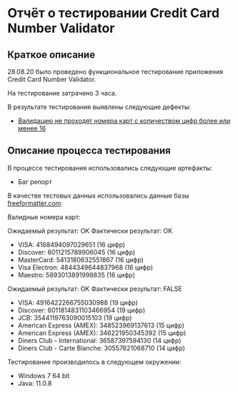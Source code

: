 # Отчёт о тестировании Credit Card Number Validator

## Краткое описание

28.08.20 было проведено функциональное тестирование приложения Credit Card Number Validator.

На тестирование затрачено 3 часа.

В результате тестирования выявлены следующие дефекты:

- [Валидацию не проходят номера карт с количеством цифр более или менее 16](https://github.com/MVGIC/Credit-Card-Number-Validator/issues/1#issue-687898848)

## Описание процесса тестирования

В процессе тестирования использовались следующие артефакты:

- Баг репорт

В качестве тестовых данных использовались данные базы [freeformatter.com](https://www.freeformatter.com/credit-card-number-generator-validator.html):

Валидные номера карт:

Ожидаемый результат: OK
Фактически результат: OK

- VISA:
  4168494097029651 (16 цифр)
- Discover:
  6011215789906045 (16 цифр)
- MasterCard:
  5413180632551867 (16 цифр)
- Visa Electron:
  4844349644837968 (16 цифр)
- Maestro:
  5893013891998835 (16 цифр)

Ожидаемый результат: OK
Фактически результат: FALSE

- VISA:
  4916422266755030988 (19 цифр)
- Discover:
  6011814831103466954 (19 цифр)
- JCB:
  3544119763090015103 (19 цифр)   
- American Express (AMEX):
  348523969137613 (15 цифр)
- American Express (AMEX):
  346221950345392 (15 цифр)
- Diners Club - International:
  36587397594130 (14 цифр)
- Diners Club - Carte Blanche:
  30557621068710 (14 цифр)


Тестирование производилось в следующем окружении:

- Windows 7 64 bit
- Java: 11.0.8